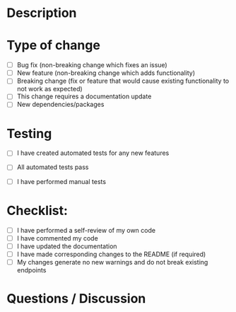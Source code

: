 # Description

<!-- 
Please include a summary of the change and which issue is fixed.
Please also include relevant motivation and context. This can be helped by linking to any related issue (ex: Fixes #1).
Be as detailed as possible and be sure to indicate how this change will effect downstream users.

Also list any new dependencies/packages that are required for this change.

Example:
=======================
### Added status codes

Requests will now respond with the appropriate status code instead of returning a 200 OK on all requests. Specifically this applies to requests made to: `some_endpoint`
which has a `403 Unauthorized` response, as well as a `401 Bad Request`.
=======================
-->

# Type of change

<!-- Please select options that are relevant. -->

- [ ] Bug fix (non-breaking change which fixes an issue)
- [ ] New feature (non-breaking change which adds functionality)
- [ ] Breaking change (fix or feature that would cause existing functionality to not work as expected)
- [ ] This change requires a documentation update
- [ ] New dependencies/packages

# Testing

<!-- Describe the tests that you ran to verify your changes -->

- [ ] I have created automated tests for any new features
- [ ] All automated tests pass
- [ ] I have performed manual tests


# Checklist:

<!-- Please make sure the following have been performed. -->
<!-- If they have not yet been performed, leave them unchecked (and/or) title your PR with "WIP: ". -->

- [ ] I have performed a self-review of my own code
- [ ] I have commented my code
- [ ] I have updated the documentation
- [ ] I have made corresponding changes to the README (if required)
- [ ] My changes generate no new warnings and do not break existing endpoints

# Questions / Discussion

<!-- Any questions you are still wondering about or discussions to be had about the changes.
You can also include specific areas/files you would like reviewed or commented on. -->